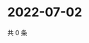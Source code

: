# 2022-07-02

共 0 条

<!-- BEGIN WEIBO -->
<!-- 最后更新时间 Sat Jul 02 2022 06:00:39 GMT+0800 (China Standard Time) -->

<!-- END WEIBO -->
